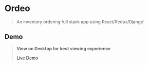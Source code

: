 # **Ordeo**

> An inventory ordering full stack app using React/Redux/Django'

## **Demo**

>**View on Desktop for best viewing experience**
> 
> [Live Demo](https://zamolo.herokuapp.com/#/login)
>
